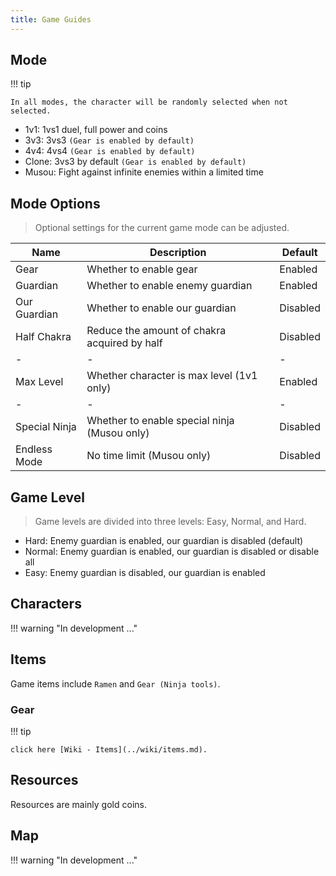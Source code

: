 ```yaml
---
title: Game Guides
---
```


## Mode

!!! tip

    In all modes, the character will be randomly selected when not selected.

- 1v1: 1vs1 duel, full power and coins
- 3v3: 3vs3 `(Gear is enabled by default)`
- 4v4: 4vs4 `(Gear is enabled by default)`
- Clone: 3vs3 by default `(Gear is enabled by default)`
- Musou: Fight against infinite enemies within a limited time

## Mode Options

> Optional settings for the current game mode can be adjusted.

| Name          | Description                                  | Default  |
| ------------- | -------------------------------------------- | -------- |
| Gear          | Whether to enable gear                       | Enabled  |
| Guardian      | Whether to enable enemy guardian             | Enabled  |
| Our Guardian  | Whether to enable our guardian               | Disabled |
| Half Chakra   | Reduce the amount of chakra acquired by half | Disabled |
| -             | -                                            | -        |
| Max Level     | Whether character is max level (1v1 only)    | Enabled  |
| -             | -                                            | -        |
| Special Ninja | Whether to enable special ninja (Musou only) | Disabled |
| Endless Mode  | No time limit (Musou only)                   | Disabled |

## Game Level

> Game levels are divided into three levels: Easy, Normal, and Hard.

- Hard: Enemy guardian is enabled, our guardian is disabled (default)
- Normal: Enemy guardian is enabled, our guardian is disabled or disable all
- Easy: Enemy guardian is disabled, our guardian is enabled

## Characters

!!! warning "In development ..."

## Items

Game items include `Ramen` and `Gear (Ninja tools)`.

### Gear

!!! tip

    click here [Wiki - Items](../wiki/items.md).

## Resources

Resources are mainly gold coins.

## Map

!!! warning "In development ..."
